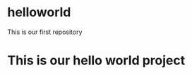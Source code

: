 # helloworld
This is our first repository
<html>
  <head>
  </head>
  <body>
    <h1>
      This is our hello world project
    </h1>
  </body>
</html>
